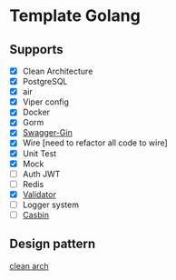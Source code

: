 # Template Golang

## Supports

- [x] Clean Architecture
- [x] PostgreSQL
- [x] air
- [x] Viper config
- [x] Docker
- [x] Gorm
- [X] [Swagger-Gin](https://github.com/swaggo/gin-swagger)
- [X] Wire [need to refactor all code to wire]
- [X] Unit Test
- [X] Mock
- [ ] Auth JWT
- [ ] Redis
- [X] [Validator](https://github.com/go-playground/validator)
- [ ] Logger system
- [ ] [Casbin](https://github.com/casbin/casbin)

## Design pattern

[clean arch](https://medium.com/@rayato159/how-to-implement-clean-architecture-in-golang-87e9f2c8c5e4)

